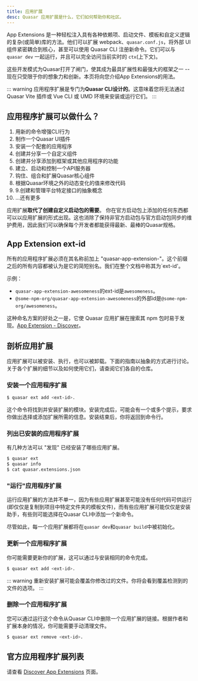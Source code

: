 ```yaml
---
title: 应用扩展
desc: Quasar 应用扩展是什么，它们如何帮助你和社区。
---
```


App Extensions 是一种轻松注入具有各种依赖项、启动文件、模板和自定义逻辑的复杂(或简单)库的方法。他们可以扩展 webpack、`quasar.conf.js`，将外部 UI 组件紧密耦合到核心，甚至可以使用 Quasar CLI 注册新命令。它们可以与 `quasar dev` 一起运行，并且可以完全访问当前实时的 `ctx`(上下文)。

这些开发模式为Quasar打开了闸门，使其成为最具扩展性和最强大的框架之一 -- 现在只受限于你的想象力和创新。本页将向您介绍App Extensions的用法。

::: warning
应用程序扩展是专门为**Quasar CLI设计的**。这意味着您将无法通过 Quasar Vite 插件或 Vue CLI 或 UMD 环境来安装或运行它们。
:::

## 应用程序扩展可以做什么？

1. 用新的命令增强CLI行为
2. 制作一个Quasar UI插件
3. 安装一个配套的应用程序
4. 创建并分享一个自定义组件
5. 创建并分享添加到框架或其他应用程序的功能
6. 建立、启动和控制一个API服务器
7. 钩住、组合和扩展Quasar核心组件
8. 根据Quasar环境之外的动态变化的值来修改代码
9. 9.创建和管理平台特定接口的抽象概念
10. ...还有更多

应用扩展**取代了创建自定义启动包的需要**。 你在官方启动包上添加的任何东西都可以以应用扩展的形式出现。这也消除了保持非官方启动包与官方启动包同步的维护费用，因此我们可以确保每个开发者都能获得最新、最棒的Quasar规格。

## App Extension ext-id
所有的应用程序扩展必须在其名称前加上 "quasar-app-extension-"。这个前缀之后的所有内容都被认为是它的简短别名。我们在整个文档中称其为`ext-id'。

示例：
* `quasar-app-extension-awesomeness`的ext-id是`awesomeness`。
* `@some-npm-org/quasar-app-extension-awesomeness`的外部id是`@some-npm-org/awesomeness`。

这种命名方案的好处之一是，它使 Quasar 应用扩展在搜索其 npm 包时易于发现。[App Extension - Discover](/app-extensions/discover)。

## 剖析应用扩展
应用扩展可以被安装、执行，也可以被卸载。下面的指南以抽象的方式进行讨论。关于各个扩展的细节以及如何使用它们，请查阅它们各自的仓库。

### 安装一个应用程序扩展

```bash
$ quasar ext add <ext-id>.
```

这个命令将找到并安装扩展的模块。安装完成后，可能会有一个或多个提示，要求你做出选择或添加扩展所需的信息。安装结束后，你将返回到命令行。

### 列出已安装的应用程序扩展

有几种方法可以 "发现" 已经安装了哪些应用扩展。

```bash
$ quasar ext
$ quasar info
$ cat quasar.extensions.json
```

### "运行"应用程序扩展
运行应用扩展的方法并不单一，因为有些应用扩展甚至可能没有任何代码可供运行(即仅仅是复制到项目中特定文件夹的模板文件)，而有些应用扩展可能仅仅是安装助手，有些则可能选择在Quasar CLI中添加一个新命令。

尽管如此，每一个应用扩展都将在`quasar dev`和`quasar build`中被初始化。

### 更新一个应用程序扩展
你可能需要更新你的扩展，这可以通过与安装相同的命令完成。

```bash
$ quasar ext add <ext-id>.
```

::: warning
重新安装扩展可能会覆盖你修改过的文件。你将会看到覆盖检测到的文件的选项。
:::

### 删除一个应用程序扩展
您可以通过运行这个命令从Quasar CLI中删除一个应用扩展的链接。根据作者和扩展本身的情况，你可能需要手动清理文件。

```bash
$ quasar ext remove <ext-id>.
```

## 官方应用程序扩展列表
请查看 [Discover App Extensions](/app-extensions/discover) 页面。
